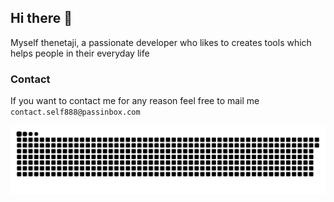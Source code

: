 ## Hi there 👋
Myself thenetaji, a passionate developer who likes to creates tools which helps people in their everyday life

### Contact 
If you want to contact me for any reason feel free to mail me
`contact.self888@passinbox.com`

<picture>
  <source media="(prefers-color-scheme: dark)" srcset="https://raw.githubusercontent.com/thenetaji/thenetaji/output/github-snake-dark.svg" />
  <source media="(prefers-color-scheme: light)" srcset="https://raw.githubusercontent.com/thenetaji/thenetaji/output/github-snake.svg" />
  <img alt="github-snake" src="https://raw.githubusercontent.com/thenetaji/thenetaji/output/github-snake.svg" />
</picture>
